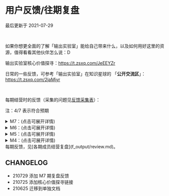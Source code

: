 # 用户反馈/往期复盘
最后更新于 2021-07-29

<br>

如果你想更全面的了解「输出实验室」能给自己带来什么，以及如何用好这里的资源，值得看看其他伙伴怎么说：D

输出实验室核心价值探寻：https://t.zsxq.com/JeEEYZr


日常的一些反馈，可参考「输出实验室」在知识星球的 「**公开交流区**」： https://t.zsxq.com/2jaMjyr

<br>

每期结营时的反馈（采集的问题见[反馈采集表](http://ishanshan.mikecrm.com/MRFUWxM)）：

注：4/7 表示符合预期

<details>
<summary>M7：(点击可展开详情)</summary>

![fb_fom7-5.png](http://ishanshan.zoomquiet.top/share/fb_fom7-5.png)
![fb_fom7-2.png](http://ishanshan.zoomquiet.top/share/fb_fom7-2.png)
![fb_fom7-4.png](http://ishanshan.zoomquiet.top/share/fb_fom7-4.png)

</details>




<details>
<summary>M6：(点击可展开详情)</summary>

![fb_fom6-1.png](http://ishanshan.zoomquiet.top/share/fb_fom6-1.png)

![fb_fom6-2.png](http://ishanshan.zoomquiet.top/share/fb_fom6-2.png)

</details>

<details>
<summary>M5：(点击可展开详情)</summary>

 ![part1](http://ishanshan.zoomquiet.top/share/fb_fom5-1.png)

 ![part2](http://ishanshan.zoomquiet.top/share/fb_fom5-2.png)
</details>

<details>
<summary>M4：(点击可展开详情)</summary>

 ![part1](http://ishanshan.zoomquiet.top/share/fb_fom4.jpg)


</details>
每期反馈，见[各期成员结营复盘](f_output/review.md)。


<br>



## CHANGELOG


- 210729 添加 M7 期复盘反馈
- 210725 添加核心价值探寻链接
- 210625 迁移到单独文档
